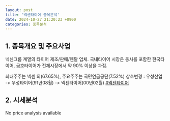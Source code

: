 ```yaml
---
layout: post
title: '넥센타이어 종목분석'
date: 2024-10-27 21:20:23 +0900
categories: 종목분석
---
```


## 1. 종목개요 및 주요사업

넥센그룹 계열의 타이어 제조/판매/렌탈 업체. 국내타이어 시장은 동사를 포함한 한국타이어, 금호타이어가 전체시장에서 약 90% 이상을 과점. 

최대주주는 넥센 외(67.65%), 주요주주는 국민연금공단(7.52%) 상호변경 : 우성산업 -> 우성타이어(91년08월) -> 넥센타이어(00년02월)
[#넥센타이어](#)

## 2. 시세분석

No price analysis available
